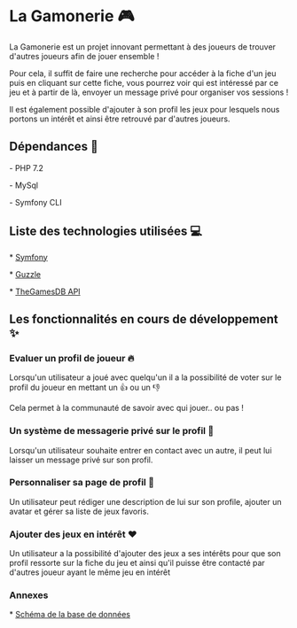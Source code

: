 # La Gamonerie :video_game:

La Gamonerie est un projet innovant permettant à des joueurs de trouver d'autres joueurs afin de jouer ensemble ! 

Pour cela, il suffit de faire une recherche pour accéder à la fiche d'un jeu puis en cliquant sur cette fiche, vous pourrez voir qui est intéressé par ce jeu et à partir de là, envoyer un message privé pour organiser vos sessions !

Il est également possible d'ajouter à son profil les jeux pour lesquels nous portons un intérêt et ainsi être retrouvé par d'autres joueurs.



## Dépendances :construction:

\- PHP 7.2

\- MySql

\- Symfony CLI



## Liste des technologies utilisées :computer:

\* [Symfony](https://symfony.com/)

\* [Guzzle](https://docs.guzzlephp.org/en/stable/)

\* [TheGamesDB API](https://api.thegamesdb.net/)



## Les fonctionnalités en cours de développement :sparkles:

### Evaluer un profil de joueur :fire:

Lorsqu'un utilisateur a joué avec quelqu'un il a la possibilité de voter sur le profil du joueur en mettant un :thumbsup: ou un :thumbsdown: </br>

Cela permet à la communauté de savoir avec qui jouer.. ou pas ! 



### Un système de messagerie privé sur le profil :speech_balloon:

Lorsqu'un utilisateur souhaite entrer en contact avec un autre, il peut lui laisser un message privé sur son profil.



### Personnaliser sa page de profil :page_facing_up:

Un utilisateur peut rédiger une description de lui sur son profile, ajouter un avatar et gérer sa liste de jeux favoris. 



### Ajouter des jeux en intérêt :heart:

Un utilisateur a la possibilité d'ajouter des jeux a ses intérêts pour que son profil ressorte sur la fiche du jeu et ainsi qu'il puisse être contacté par d'autres joueur ayant le même jeu en intérêt



### Annexes

\* [Schéma de la base de données](https://imgur.com/a/tGcpqsu)